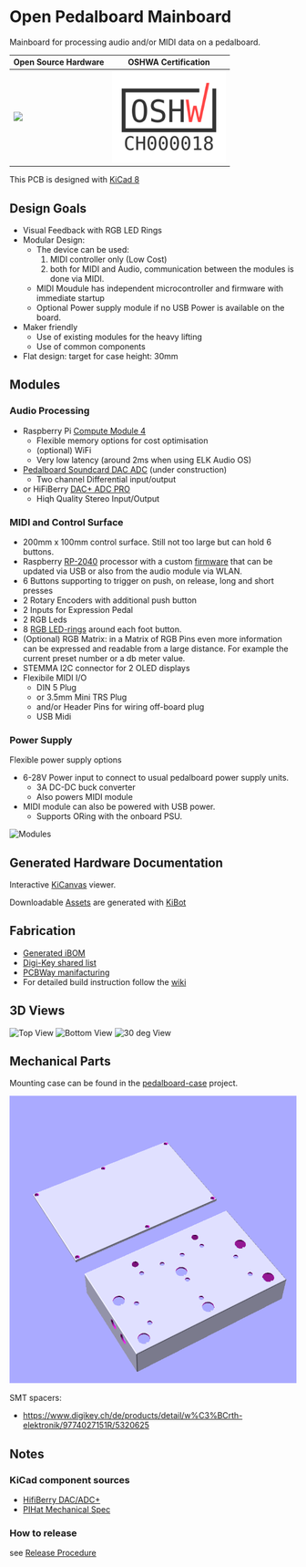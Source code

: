 # Open Pedalboard  Mainboard

Mainboard for processing audio and/or MIDI data on a pedalboard.

| Open Source Hardware | OSHWA Certification|
|---|---|
| ![](https://i0.wp.com/www.oshwa.org/wp-content/uploads/2014/03/oshw-logo-200-px.png) | [<img src="img/certification-mark-CH000018-stacked.png" alt="OSHWA" width="200"/>](https://certification.oshwa.org/ch000018.html) |

This PCB is designed with [KiCad 8](https://www.kicad.org/blog/2024/02/Version-8.0.0-Released/)

## Design Goals

- Visual Feedback with RGB LED Rings
- Modular Design:
  - The device can be used:
     1. MIDI controller only (Low Cost)
     1. both for MIDI and Audio, communication between the modules is done via MIDI.
  - MIDI Moudule has independent microcontroller and firmware with immediate startup
  - Optional Power supply module if no USB Power is available on the board.
- Maker friendly
  - Use of existing modules for the heavy lifting
  - Use of common components
- Flat design: target for case height: 30mm

## Modules

### Audio Processing

- Raspberry Pi [Compute Module 4](https://www.raspberrypi.com/products/compute-module-4/)
  - Flexible memory options for cost optimisation
  - (optional) WiFi
  - Very low latency (around 2ms when using ELK Audio OS)
- [Pedalboard Soundcard DAC ADC](https://github.com/pedalboard/pedalboard-soundcard)
   (under construction)
  - Two channel Differential input/output
- or HiFiBerry [DAC+ ADC PRO](https://www.hifiberry.com/shop/boards/hifiberry-dac-adc-pro/)
  - Hiqh Quality Stereo Input/Output

### MIDI and Control Surface

- 200mm x 100mm control surface. Still not too large but can hold 6 buttons.
- Raspberry [RP-2040](https://datasheets.raspberrypi.com/rp2040/rp2040-datasheet.pdf)
  processor with a custom [firmware](https://github.com/pedalboard/pedalboard-midi)
  that can be updated via USB or also from the audio module via WLAN.
- 6 Buttons supporting to trigger on push, on release, long and short presses
- 2 Rotary Encoders with additional push button
- 2 Inputs for Expression Pedal
- 2 RGB Leds
- 8 [RGB LED-rings](https://github.com/pedalboard/pedalboard-led-ring)
  around each foot button.
- (Optional) RGB Matrix: in a Matrix of RGB Pins even more information can be expressed
  and readable from a large distance. For example the current preset number or a
  db meter value.
- STEMMA I2C connector for 2 OLED displays
- Flexibile MIDI I/O
  - DIN 5 Plug
  - or 3.5mm Mini TRS Plug
  - and/or Header Pins for wiring off-board plug
  - USB Midi

### Power Supply

Flexible power supply options

- 6-28V Power input to connect to usual pedalboard power supply units.
  - 3A DC-DC buck converter
  - Also powers MIDI module
- MIDI module can also be powered with USB power.
  - Supports ORing with the onboard PSU.

![Modules](https://pedalboard.github.io/pedalboard-hw-site/latest/Schematic/pedalboard-hw-schematic.svg)

## Generated Hardware Documentation

Interactive [KiCanvas](https://kicanvas.org/?github=https%3A%2F%2Fgithub.com%2Fpedalboard%2Fpedalboard-hw%2Ftree%2Fmain) viewer.

Downloadable [Assets](https://pedalboard.github.io/pedalboard-hw-site/latest/Browse/pedalboard-hw-navigate.html) are generated with [KiBot](https://github.com/INTI-CMNB/KiBot)

## Fabrication

- [Generated iBOM](https://pedalboard.github.io/pedalboard-hw-site/latest/Assembly/pedalboard-hw-ibom.html)
- [Digi-Key shared list](https://www.digikey.ch/de/mylists/list/DJ3I9KG222)
- [PCBWay manifacturing](https://www.pcbway.com/project/shareproject/Open_Source_Pedalboard_Platform_8e065d23.html)
- For detailed build instruction follow the [wiki](https://github.com/pedalboard/pedalboard-hw/wiki)

## 3D Views

![Top View](https://pedalboard.github.io/pedalboard-hw-site/latest/3D/pedalboard-hw-3D_blender_top.png)
![Bottom View](https://pedalboard.github.io/pedalboard-hw-site/latest/3D/pedalboard-hw-3D_blender_bottom.png)
![30 deg View](https://pedalboard.github.io/pedalboard-hw-site/latest/3D/pedalboard-hw-3D_blender_30deg.png)

## Mechanical Parts

Mounting case can be found in the [pedalboard-case](https://github.com/pedalboard/pedalboard-case) project.

![Case](https://raw.githubusercontent.com/pedalboard/pedalboard-case/main/generated/pedalboard-case.png)

SMT spacers:

- <https://www.digikey.ch/de/products/detail/w%C3%BCrth-elektronik/9774027151R/5320625>

## Notes

### KiCad component sources

- [HifiBerry DAC/ADC+](https://github.com/hifiberry/kicad_template_dac_adc_stage)
- [PIHat Mechanical Spec](https://github.com/raspberrypi/hats/blob/master/hat-board-mechanical.pdf)

### How to release

see [Release Procedure](doc/release-procedure.md)
